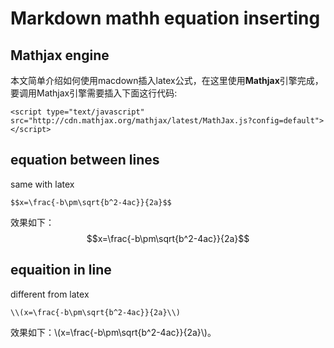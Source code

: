 # Markdown mathh equation inserting

## Mathjax engine

本文简单介绍如何使用macdown插入latex公式，在这里使用**Mathjax**引擎完成，要调用Mathjax引擎需要插入下面这行代码:


```
<script type="text/javascript" src="http://cdn.mathjax.org/mathjax/latest/MathJax.js?config=default"></script>
```
<script type="text/javascript" src="http://cdn.mathjax.org/mathjax/latest/MathJax.js?config=default"></script>


## equation between lines

same with latex

```
$$x=\frac{-b\pm\sqrt{b^2-4ac}}{2a}$$

```

效果如下：$$x=\frac{-b\pm\sqrt{b^2-4ac}}{2a}$$



## equaition in line
different from latex

```
\\(x=\frac{-b\pm\sqrt{b^2-4ac}}{2a}\\)
```
效果如下：\\(x=\frac{-b\pm\sqrt{b^2-4ac}}{2a}\\)。




